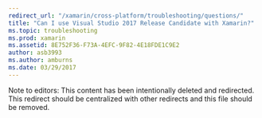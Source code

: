```yaml
---
redirect_url: "/xamarin/cross-platform/troubleshooting/questions/"
title: "Can I use Visual Studio 2017 Release Candidate with Xamarin?"
ms.topic: troubleshooting
ms.prod: xamarin
ms.assetid: 8E752F36-F73A-4EFC-9F82-4E18FDE1C9E2
author: asb3993
ms.author: amburns
ms.date: 03/29/2017
---
```


Note to editors: This content has been intentionally deleted and redirected.
This redirect should be centralized with other redirects and this file should
be removed.
